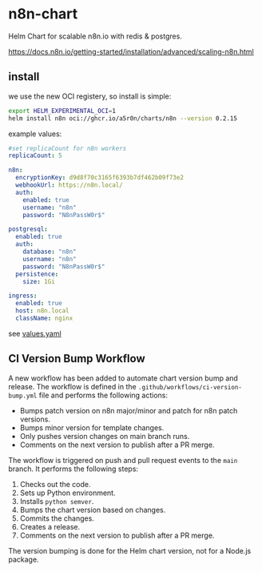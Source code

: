 # n8n-chart

Helm Chart for scalable n8n.io
with redis & postgres.

https://docs.n8n.io/getting-started/installation/advanced/scaling-n8n.html

## install

we use the new OCI registery,
so install is simple:

```bash
export HELM_EXPERIMENTAL_OCI=1
helm install n8n oci://ghcr.io/a5r0n/charts/n8n --version 0.2.15
```

example values:

```yaml
#set replicaCount for n8n workers
replicaCount: 5

n8n:
  encryptionKey: d9d8f70c3165f6393b7df462b09f73e2
  webhookUrl: https://n8n.local/
  auth:
    enabled: true
    username: "n8n"
    password: "N8nPassW0r$"

postgresql:
  enabled: true
  auth:
    database: "n8n"
    username: "n8n"
    password: "N8nPassW0r$"
  persistence:
    size: 1Gi

ingress:
  enabled: true
  host: n8n.local
  className: nginx
```

see [values.yaml](./n8n/values.yaml)

## CI Version Bump Workflow

A new workflow has been added to automate chart version bump and release. The workflow is defined in the `.github/workflows/ci-version-bump.yml` file and performs the following actions:

* Bumps patch version on n8n major/minor and patch for n8n patch versions.
* Bumps minor version for template changes.
* Only pushes version changes on main branch runs.
* Comments on the next version to publish after a PR merge.

The workflow is triggered on push and pull request events to the `main` branch. It performs the following steps:

1. Checks out the code.
2. Sets up Python environment.
3. Installs `python semver`.
4. Bumps the chart version based on changes.
5. Commits the changes.
6. Creates a release.
7. Comments on the next version to publish after a PR merge.

The version bumping is done for the Helm chart version, not for a Node.js package.
